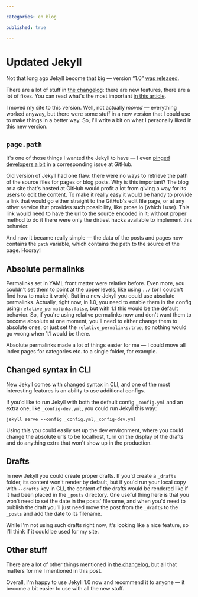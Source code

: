 ```yaml
---

categories: en blog

published: true

---
```


# Updated Jekyll

Not that long ago Jekyll become that big — version “1.0” [was released](https://github.com/blog/1502-jekyll-turns-1-0).

There are a lot of stuff in [the changelog](https://github.com/mojombo/jekyll/blob/master/History.markdown#100—2013-05-06): there are new features, there are a lot of fixes. You can read what's the most important [in this article](http://jekyllrb.com/docs/upgrading/).

I moved my site to this version. Well, not actually _moved_ — everything worked anyway, but there were some stuff in a new version that I could use to make things in a better way. So, I'll write a bit on what I personally liked in this new version.

## `page.path`

It's one of those things I wanted the Jekyll to have — I even [pinged developers a bit](https://github.com/mojombo/jekyll/issues/633#issuecomment-11678912) in a corresponding issue at GitHub.

Old version of Jekyll had one flaw: there were no ways to retrieve the path of the source files for pages or blog posts. Why is this important? The blog or a site that's hosted at GitHub would profit a lot from giving a way for its users to edit the content. To make it really easy it would be handy to provide a link that would go either straight to the GitHub's edit file page, or at any other service that provides such possibility, like prose.io (which I use). This link would need to have the url to the source encoded in it; without proper method to do it there were only the dirtiest hacks available to implement this behavior.

And now it became really simple — the data of the posts and pages now contains the `path` variable, which contains the path to the source of the page. Hooray!

## Absolute permalinks

Permalinks set in YAML front matter were relative before. Even more, you couldn't set them to point at the upper levels, like using `../` (or I couldn't find how to make it work). But in a new Jekyll you could use absolute permalinks. Actually, right now, in 1.0, you need to enable them in the config using `relative_permalinks:false`, but with 1.1 this would be the default behavior. So, if you're using relative permalinks now and don't want them to become absolute at one moment, you'll need to either change them to absolute ones, or just set the `relative_permalinks:true`, so nothing would go wrong when 1.1 would be there.

Absolute permalinks made a lot of things easier for me — I could move all index pages for categories etc. to a single folder, for example.

## Changed syntax in CLI

New Jekyll comes with changed syntax in CLI, and one of the most interesting features is an ability to use additional configs.

If you'd like to run Jekyll with both the default config `_config.yml` and an extra one, like `_config-dev.yml`, you could run Jekyll this way:

    jekyll serve --config _config.yml,_config-dev.yml

Using this you could easily set up the dev environment, where you could change the absolute urls to be localhost, turn on the display of the drafts and do anything extra that won't show up in the production.

## Drafts

In new Jekyll you could create proper drafts. If you'd create a `_drafts` folder, its content won't render by default, but if you'd run your local copy with `--drafts` key in CLI, the content of the drafts would be rendered like if it had been placed in the `_posts` directory. One useful thing here is that you won't need to set the date in the posts' filename, and when you'd need to publish the draft you'll just need move the post from the `_drafts` to the `_posts` and add the date to its filename.

While I'm not using such drafts right now, it's looking like a nice feature, so I'll think if it could be used for my site.

## Other stuff

There are a lot of other things mentioned in [the changelog](https://github.com/mojombo/jekyll/blob/master/History.markdown#minor-enhancements-3), but all that matters for me I mentioned in this post.

Overall, I'm happy to use Jekyll 1.0 now and recommend it to anyone — it become a bit easier to use with all the new stuff.